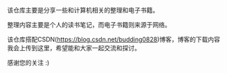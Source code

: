 该仓库主要是分享一些和计算机相关的整理和电子书籍。

整理内容主要是个人的读书笔记，而电子书籍则来源于网络。

该仓库搭配CSDN(https://blog.csdn.net/budding0828)博客，博客的下载内容我会上传到这里，希望能和大家一起交流和探讨。

感谢您的关注 :) 



